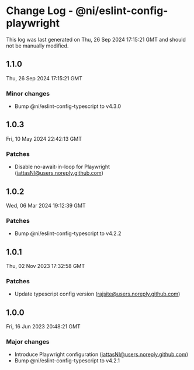 # Change Log - @ni/eslint-config-playwright

This log was last generated on Thu, 26 Sep 2024 17:15:21 GMT and should not be manually modified.

<!-- Start content -->

## 1.1.0

Thu, 26 Sep 2024 17:15:21 GMT

### Minor changes

- Bump @ni/eslint-config-typescript to v4.3.0

## 1.0.3

Fri, 10 May 2024 22:42:13 GMT

### Patches

- Disable no-await-in-loop for Playwright (jattasNI@users.noreply.github.com)

## 1.0.2

Wed, 06 Mar 2024 19:12:39 GMT

### Patches

- Bump @ni/eslint-config-typescript to v4.2.2

## 1.0.1

Thu, 02 Nov 2023 17:32:58 GMT

### Patches

- Update typescript config version (rajsite@users.noreply.github.com)

## 1.0.0

Fri, 16 Jun 2023 20:48:21 GMT

### Major changes

- Introduce Playwright configuration (jattasNI@users.noreply.github.com)
- Bump @ni/eslint-config-typescript to v4.2.1
